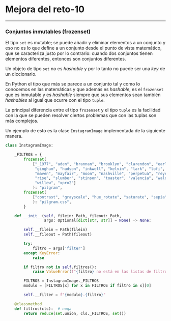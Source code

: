 # Mejora del reto-10
----

### Conjuntos inmutables (frozenset)

El tipo `set` es mutable; se puede añadir y eliminar elementos a un conjunto y eso no es lo que define a un conjunto desde el punto de vista matemático, que se caracteriza justo por lo contrario: cuando dos conjuntos tienen elementos diferentes, entonces son conjuntos diferentes.

Un objeto de tipo `set` no es _hashable_ y por lo tanto no puede ser una _key_ de un diccionario.

En Python el tipo que más se parece a un conjunto tal y como lo conocemos en las matemáticas y que además es _hashable_, es el `frozenset` que es inmutable y es _hashable_ siempre que sus elementos sean también _hashables_ al igual que ocurre con el tipo `tuple`.

La principal diferencia entre el tipo `frozenset` y el tipo `tuple` es la facilidad con la que se pueden resolver ciertos problemas que con las tuplas son más complejos.

Un ejemplo de esto es la clase `InstagramImage` implementada de la siguiente manera.

```python
class InstagramImage:

    _FILTROS = {
        frozenset(
            ["_1977", "aden", "brannan", "brooklyn", "clarendon", "earlybird",
             "gingham", "hudson", "inkwell", "kelvin", "lark", "lofi",
             "maven", "mayfair", "moon", "nashville", "perpetua", "reyes",
             "rise", "slumber", "stinson", "toaster", "valencia", "walden",
             "willow", "xpro2"]
            ): "pilgram",
        frozenset(
            ["contrast", "grayscale", "hue_rotate", "saturate", "sepia"]
            ): "pilgram.css",
        }

    def __init__(self, filein: Path, fileout: Path,
                 args: Optional[dict[str, str]] = None) -> None:

        self.__filein = Path(filein)
        self.__fileout = Path(fileout)

        try:
            filtro = args['filter']
        except KeyError:
            raise

        if filtro not in self.filtros():
            raise ValueError(f"{filtro} no está en las listas de filtros.")

        FILTROS = InstagramImage._FILTROS
        modulo = [FILTROS[x] for x in FILTROS if filtro in x][0]

        self.__filter = f"{modulo}.{filtro}"

    @classmethod
    def filtros(cls):  # noqa
        return reduce(set.union, cls._FILTROS, set())
```
